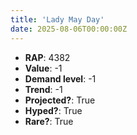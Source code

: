 ```yaml
---
title: 'Lady May Day'
date: 2025-08-06T00:00:00Z
---
```

- **RAP**: 4382
- **Value**: -1
- **Demand level**: -1
- **Trend**: -1
- **Projected?**: True
- **Hyped?**: True
- **Rare?**: True

